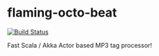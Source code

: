flaming-octo-beat
=================


[![Build Status](https://travis-ci.org/sammyrulez/flaming-octo-beat.svg)](https://travis-ci.org/sammyrulez/flaming-octo-beat)


Fast Scala / Akka Actor based MP3 tag processor!

